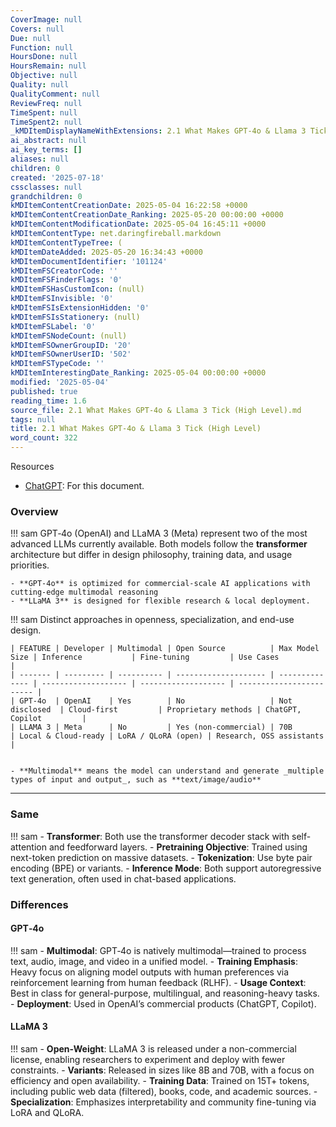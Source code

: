 ```yaml
---
CoverImage: null
Covers: null
Due: null
Function: null
HoursDone: null
HoursRemain: null
Objective: null
Quality: null
QualityComment: null
ReviewFreq: null
TimeSpent: null
TimeSpent2: null
_kMDItemDisplayNameWithExtensions: 2.1 What Makes GPT‑4o & Llama 3 Tick (High Level).md
ai_abstract: null
ai_key_terms: []
aliases: null
children: 0
created: '2025-07-18'
cssclasses: null
grandchildren: 0
kMDItemContentCreationDate: 2025-05-04 16:22:58 +0000
kMDItemContentCreationDate_Ranking: 2025-05-20 00:00:00 +0000
kMDItemContentModificationDate: 2025-05-04 16:45:11 +0000
kMDItemContentType: net.daringfireball.markdown
kMDItemContentTypeTree: (
kMDItemDateAdded: 2025-05-20 16:34:43 +0000
kMDItemDocumentIdentifier: '101124'
kMDItemFSCreatorCode: ''
kMDItemFSFinderFlags: '0'
kMDItemFSHasCustomIcon: (null)
kMDItemFSInvisible: '0'
kMDItemFSIsExtensionHidden: '0'
kMDItemFSIsStationery: (null)
kMDItemFSLabel: '0'
kMDItemFSNodeCount: (null)
kMDItemFSOwnerGroupID: '20'
kMDItemFSOwnerUserID: '502'
kMDItemFSTypeCode: ''
kMDItemInterestingDate_Ranking: 2025-05-04 00:00:00 +0000
modified: '2025-05-04'
published: true
reading_time: 1.6
source_file: 2.1 What Makes GPT‑4o & Llama 3 Tick (High Level).md
tags: null
title: 2.1 What Makes GPT‑4o & Llama 3 Tick (High Level)
word_count: 322
---
```


Resources
- [ChatGPT](https://chatgpt.com/share/68179857-6608-8000-b571-8416b4c244a4): For this document.

### Overview

!!! sam
    GPT‑4o (OpenAI) and LLaMA 3 (Meta) represent two of the most advanced LLMs currently available. 
    Both models follow the **transformer** architecture but differ in design philosophy, training data, and usage priorities.

    - **GPT‑4o** is optimized for commercial-scale AI applications with cutting-edge multimodal reasoning
    - **LLaMA 3** is designed for flexible research & local deployment. 


!!! sam
    Distinct approaches in openness, specialization, and end-use design.

    | FEATURE | Developer | Multimodal | Open Source          | Max Model Size | Inference           | Fine-tuning         | Use Cases                |
    | ------- | --------- | ---------- | -------------------- | -------------- | ------------------- | ------------------- | ------------------------ |
    | GPT‑4o  | OpenAI    | Yes        | No                   | Not disclosed  | Cloud-first         | Proprietary methods | ChatGPT, Copilot         |
    | LLAMA 3 | Meta      | No         | Yes (non-commercial) | 70B            | Local & Cloud-ready | LoRA / QLoRA (open) | Research, OSS assistants |


    - **Multimodal** means the model can understand and generate _multiple types of input and output_, such as **text/image/audio**


---
### Same
!!! sam
    - **Transformer**: Both use the transformer decoder stack with self-attention and feedforward layers.
    - **Pretraining Objective**: Trained using next-token prediction on massive datasets.
    - **Tokenization**: Use byte pair encoding (BPE) or variants.
    - **Inference Mode**: Both support autoregressive text generation, often used in chat-based applications.


### Differences
#### GPT‑4o
!!! sam
    - **Multimodal**: GPT‑4o is natively multimodal—trained to process text, audio, image, and video in a unified model.
    - **Training Emphasis**: Heavy focus on aligning model outputs with human preferences via reinforcement learning from human feedback (RLHF).
    - **Usage Context**: Best in class for general-purpose, multilingual, and reasoning-heavy tasks.
    - **Deployment**: Used in OpenAI’s commercial products (ChatGPT, Copilot).


#### LLaMA 3
!!! sam
    - **Open-Weight**: LLaMA 3 is released under a non-commercial license, enabling researchers to experiment and deploy with fewer constraints.
    - **Variants**: Released in sizes like 8B and 70B, with a focus on efficiency and open availability.
    - **Training Data**: Trained on 15T+ tokens, including public web data (filtered), books, code, and academic sources.
    - **Specialization**: Emphasizes interpretability and community fine-tuning via LoRA and QLoRA.

